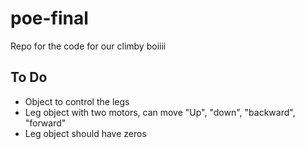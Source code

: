 # poe-final
Repo for the code for our climby boiiii

## To Do
* Object to control the legs
* Leg object with two motors, can move "Up", "down", "backward", "forward"
* Leg object should have zeros
